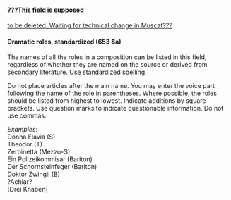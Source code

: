 #### 

#### <u>???This field is supposed
to be deleted. Waiting for technical change in Muscat???</u>

#### Dramatic roles, standardized (653 $a) 

The names of all the roles in a composition can be listed in this field, regardless of whether they are named on the source or derived from secondary literature. Use standardized spelling.

Do not place articles after the main name. You may enter the voice part following the name of the role in parentheses. Where possible, the roles should be listed from highest to lowest. Indicate additions by square brackets. Use question marks to indicate questionable information. Do not use commas.

_Examples_:  
Donna Flavia (S)  
Theodor (T)  
Zerbinetta (Mezzo-S)  
Ein Polizeikommisar (Bariton)  
Der Schornsteinfeger (Bariton)  
Doktor Zwingli (B)  
?Achiar?  
[Drei Knaben]